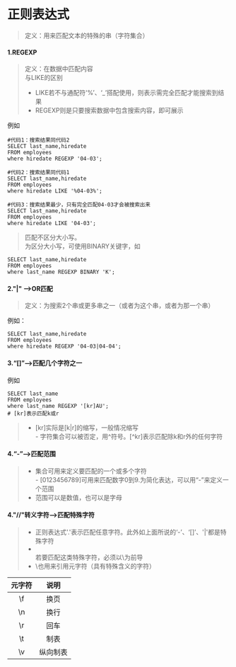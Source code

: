# 正则表达式

> 定义：用来匹配文本的特殊的串（字符集合）

#### 1.REGEXP

> 定义：在数据中匹配内容
> <br>与LIKE的区别
> - LIKE若不与通配符‘%’、‘_’搭配使用，则表示需完全匹配才能搜索到结果
> - REGEXP则是只要搜索数据中包含搜索内容，即可展示</br>

例如
```
#代码1：搜索结果同代码2
SELECT last_name,hiredate
FROM employees
where hiredate REGEXP '04-03';

#代码2：搜索结果同代码1
SELECT last_name,hiredate
FROM employees
where hiredate LIKE '%04-03%';

#代码3：搜索结果最少，只有完全匹配04-03才会被搜索出来
SELECT last_name,hiredate
FROM employees
where hiredate LIKE '04-03';

```

> 匹配不区分大小写。
<br>为区分大小写，可使用BINARY关键字，如</br>

```
SELECT last_name,hiredate
FROM employees
where last_name REGEXP BINARY 'K';
```

#### 2."|" -->OR匹配
> 定义：为搜索2个串或更多串之一（或者为这个串，或者为那一个串）

例如：
```
SELECT last_name,hiredate
FROM employees
where hiredate REGEXP '04-03|04-04';
```

#### 3.“[]”-->匹配几个字符之一

例如
```
SELECT last_name
FROM employees
where last_name REGEXP '[kr]AU';
# [kr]表示匹配k或r
```

> - [kr]实际是[k|r]的缩写，一般情况缩写
> <BR> - 字符集合可以被否定，用^符号。[^kr]表示匹配除k和r外的任何字符</BR>

#### 4.“-”-->匹配范围

> - 集合可用来定义要匹配的一个或多个字符
> <br>- [0123456789]可用来匹配数字0到9.为简化表达，可以用“-”来定义一个范围</br>
> - 范围可以是数值，也可以是字母

#### 4."//"转义字符-->匹配特殊字符

> - 正则表达式'.'表示匹配任意字符。此外如上面所说的‘-’、‘[]’、'|'都是特殊字符
> - <br>若要匹配这类特殊字符，必须以\\为前导</br>
> - \\也用来引用元字符（具有特殊含义的字符）

|元字符|说明|
|:---:|:---:|
|\\f|换页|
|\\n|换行|
|\\r|回车|
|\\t|制表|
|\\v|纵向制表|
